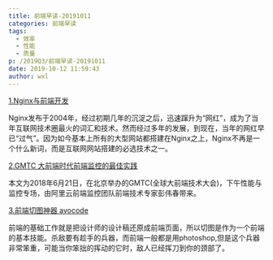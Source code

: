 ```yaml
---
title: 前端早读-20191011
categories: 前端早读
tags:
  - 效率
  - 性能
  - 质量
p: /2019Q3/前端早读-20191011
date: 2019-10-12 11:59:43
author: wxl
---
```


[1.Nginx与前端开发](https://juejin.im/post/5bacbd395188255c8d0fd4b2)

Nginx发布于2004年，经过初期几年的沉淀之后，迅速蹿升为“网红”，成为了当年互联网技术圈最火的词汇和技术。然而经过多年的发展，到现在，当年的网红早已“过气”。因为如今基本上所有的大型网站都搭建在Nginx之上，Nginx不再是一个什么新词，而是互联网网站搭建的必选技术之一。

[2.GMTC 大前端时代前端监控的最佳实践](https://juejin.im/post/5b35921af265da598f1563cf)

本文为2018年6月21日，在北京举办的GMTC(全球大前端技术大会)，下午性能与监控专场，由阿里云前端监控团队前端技术专家彭伟春带来。

[3.前端切图神器 avocode](https://juejin.im/entry/5896d35c61ff4b006b0e471e)

前端的基础工作就是把设计师的设计稿还原成前端页面，所以切图是作为一个前端的基本技能。杀敌要有趁手的兵器，而前端一般都是用photoshop,但是这个兵器非常笨重，可能当你笨拙的挥动的它时，敌人已经挥刀到你的颈部了。